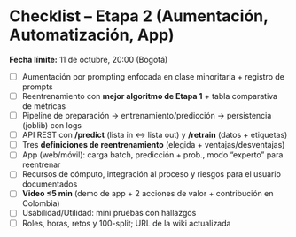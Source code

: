 # Checklist – Etapa 2 (Aumentación, Automatización, App)

**Fecha límite:** 11 de octubre, 20:00 (Bogotá)

- [ ] Aumentación por prompting enfocada en clase minoritaria + registro de prompts
- [ ] Reentrenamiento con **mejor algoritmo de Etapa 1** + tabla comparativa de métricas
- [ ] Pipeline de preparación → entrenamiento/predicción → persistencia (joblib) con logs
- [ ] API REST con **/predict** (lista in ↔ lista out) y **/retrain** (datos + etiquetas)
- [ ] Tres **definiciones de reentrenamiento** (elegida + ventajas/desventajas)
- [ ] App (web/móvil): carga batch, predicción + prob., modo “experto” para reentrenar
- [ ] Recursos de cómputo, integración al proceso y riesgos para el usuario documentados
- [ ] **Video ≤5 min** (demo de app + 2 acciones de valor + contribución en Colombia)
- [ ] Usabilidad/Utilidad: mini pruebas con hallazgos
- [ ] Roles, horas, retos y 100-split; URL de la wiki actualizada
